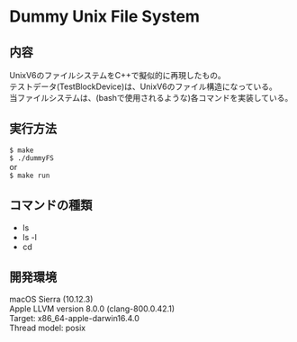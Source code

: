 # Dummy Unix File System
## 内容
UnixV6のファイルシステムをC++で擬似的に再現したもの。  
テストデータ(TestBlockDevice)は、UnixV6のファイル構造になっている。  
当ファイルシステムは、(bashで使用されるような)各コマンドを実装している。

## 実行方法
`$ make`  
`$ ./dummyFS`  
or  
`$ make run`

## コマンドの種類
- ls
- ls -l
- cd

## 開発環境
macOS Sierra (10.12.3)  
Apple LLVM version 8.0.0 (clang-800.0.42.1)  
Target: x86_64-apple-darwin16.4.0  
Thread model: posix  

